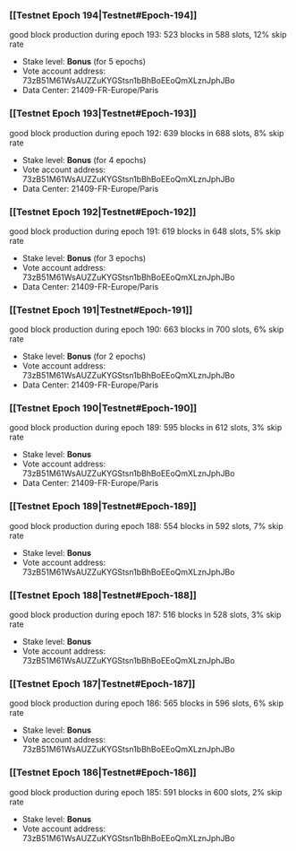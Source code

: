 ### [[Testnet Epoch 194|Testnet#Epoch-194]]
good block production during epoch 193: 523 blocks in 588 slots, 12% skip rate
* Stake level: **Bonus** (for 5 epochs)
* Vote account address: 73zB51M61WsAUZZuKYGStsn1bBhBoEEoQmXLznJphJBo
* Data Center: 21409-FR-Europe/Paris
### [[Testnet Epoch 193|Testnet#Epoch-193]]
good block production during epoch 192: 639 blocks in 688 slots, 8% skip rate
* Stake level: **Bonus** (for 4 epochs)
* Vote account address: 73zB51M61WsAUZZuKYGStsn1bBhBoEEoQmXLznJphJBo
* Data Center: 21409-FR-Europe/Paris
### [[Testnet Epoch 192|Testnet#Epoch-192]]
good block production during epoch 191: 619 blocks in 648 slots, 5% skip rate
* Stake level: **Bonus** (for 3 epochs)
* Vote account address: 73zB51M61WsAUZZuKYGStsn1bBhBoEEoQmXLznJphJBo
* Data Center: 21409-FR-Europe/Paris
### [[Testnet Epoch 191|Testnet#Epoch-191]]
good block production during epoch 190: 663 blocks in 700 slots, 6% skip rate
* Stake level: **Bonus** (for 2 epochs)
* Vote account address: 73zB51M61WsAUZZuKYGStsn1bBhBoEEoQmXLznJphJBo
* Data Center: 21409-FR-Europe/Paris
### [[Testnet Epoch 190|Testnet#Epoch-190]]
good block production during epoch 189: 595 blocks in 612 slots, 3% skip rate
* Stake level: **Bonus**
* Vote account address: 73zB51M61WsAUZZuKYGStsn1bBhBoEEoQmXLznJphJBo
* Data Center: 21409-FR-Europe/Paris
### [[Testnet Epoch 189|Testnet#Epoch-189]]
good block production during epoch 188: 554 blocks in 592 slots, 7% skip rate
* Stake level: **Bonus**
* Vote account address: 73zB51M61WsAUZZuKYGStsn1bBhBoEEoQmXLznJphJBo
### [[Testnet Epoch 188|Testnet#Epoch-188]]
good block production during epoch 187: 516 blocks in 528 slots, 3% skip rate
* Stake level: **Bonus**
* Vote account address: 73zB51M61WsAUZZuKYGStsn1bBhBoEEoQmXLznJphJBo
### [[Testnet Epoch 187|Testnet#Epoch-187]]
good block production during epoch 186: 565 blocks in 596 slots, 6% skip rate
* Stake level: **Bonus**
* Vote account address: 73zB51M61WsAUZZuKYGStsn1bBhBoEEoQmXLznJphJBo
### [[Testnet Epoch 186|Testnet#Epoch-186]]
good block production during epoch 185: 591 blocks in 600 slots, 2% skip rate
* Stake level: **Bonus**
* Vote account address: 73zB51M61WsAUZZuKYGStsn1bBhBoEEoQmXLznJphJBo